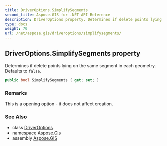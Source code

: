 ```yaml
---
title: DriverOptions.SimplifySegments
second_title: Aspose.GIS for .NET API Reference
description: DriverOptions property. Determines if delete points lying on the same segment in each geometry. Defaults to false.
type: docs
weight: 70
url: /net/aspose.gis/driveroptions/simplifysegments/
---
```

## DriverOptions.SimplifySegments property

Determines if delete points lying on the same segment in each geometry. Defaults to `false`.

```csharp
public bool SimplifySegments { get; set; }
```

### Remarks

This is a opening option - it does not affect creation.

### See Also

* class [DriverOptions](../)
* namespace [Aspose.Gis](../../driveroptions/)
* assembly [Aspose.GIS](../../../)



